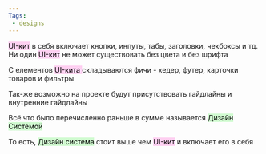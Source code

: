 ```yaml
---
Tags:
 - designs
---
```


<mark style="background: #FFB8EBA6;">UI-кит</mark> в себя включает кнопки, инпуты, табы, заголовки, чекбоксы и тд.
Ни один <mark style="background: #FFB8EBA6;">UI-кит</mark> не может существовать без цвета и без шрифта

С елементов <mark style="background: #FFB8EBA6;">UI-кита </mark>складываются фичи - хедер, футер, карточки товаров и фильтры

Так-же возможно на проекте будут присутствовать гайдлайны и внутренние гайдлайны

Всё что было перечисленно раньше в сумме называется <mark style="background: #BBFABBA6;">Дизайн Системой</mark>

То есть, <mark style="background: #BBFABBA6;">Дизайн система</mark> стоит выше чем <mark style="background: #FFB8EBA6;">UI-кит</mark> и включает его в себя

